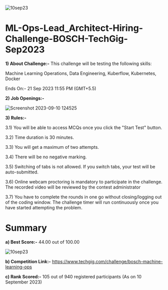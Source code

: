 ![10sep23](https://github.com/aniiketbarphe/ML-Ops-Lead_Architect-Hiring-Challenge-BOSCH-TechGig-Sep2023/assets/84449238/e8e8901b-e86e-40c9-8e4b-9bd00f0167c9)

# ML-Ops-Lead_Architect-Hiring-Challenge-BOSCH-TechGig-Sep2023

**1) About Challenge:-**  This challenge will be testing the following skills:

Machine Learning Operations, Data Engineering, Kuberflow, Kubernetes, Docker

Ends On:- 21 Sep 2023 11:55 PM (GMT+5.5)

**2) Job Openings:-**

![Screenshot 2023-09-10 124525](https://github.com/aniiketbarphe/ML-Ops-Lead_Architect-Hiring-Challenge-BOSCH-TechGig-Sep2023/assets/84449238/9ab63420-2a36-4994-a68b-35dec2f51aec)

**3) Rules:-**

3.1) You will be able to access MCQs once you click the "Start Test" button.

3.2) Time duration is 30 minutes.

3.3) You will get a maximum of two attempts.

3.4) There will be no negative marking.

3.5) Switching of tabs is not allowed. If you switch tabs, your test will be auto-submitted.

3.6) Online webcam proctoring is mandatory to participate in the challenge. The recorded video will be reviewed by the contest administrator

3.7) You have to complete the rounds in one go without closing/logging out of the coding window. The challenge timer will run continuously once you have started attempting the problem.

# Summary

**a) Best Score:-** 44.00 out of 100.00

![10sep23](https://github.com/aniiketbarphe/ML-Ops-Lead_Architect-Hiring-Challenge-BOSCH-TechGig-Sep2023/assets/84449238/015697e7-b560-4c12-907f-79449858aa26)

**b) Competition Link:-**  https://www.techgig.com/challenge/bosch-machine-learning-ops

**c) Rank Scored:-** 105 out of 940 registered participants (As on 10 September 2023)

